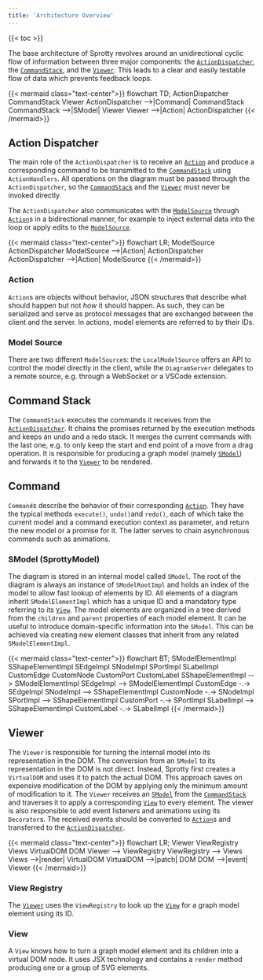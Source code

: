 ```yaml
---
title: 'Architecture Overview'
---
```


{{< toc >}}

The base architecture of Sprotty revolves around an unidirectional cyclic flow of information between three major components: the [`ActionDispatcher`](#action-dispatcher), the [`CommandStack`](#command-stack), and the [`Viewer`](#viewer). This leads to a clear and easily testable flow of data which prevents feedback loops.

{{< mermaid class="text-center">}}
flowchart TD;
ActionDispatcher
CommandStack
Viewer
ActionDispatcher -->|Command| CommandStack
CommandStack -->|SModel| Viewer
Viewer -->|Action| ActionDispatcher
{{< /mermaid>}}

## Action Dispatcher

The main role of the `ActionDispatcher` is to receive an [`Action`](#action) and produce a corresponding command to be transmitted to the [`CommandStack`](#command-stack) using `ActionHandlers`. All operations on the diagram must be passed through the `ActionDispatcher`, so the [`CommandStack`](#command-stack) and the [`Viewer`](#viewer) must never be invoked directly.

 The `ActionDispatcher` also communicates with the [`ModelSource`](#model-source) through [`Action`](#action)s in a bidirectional manner, for example to inject external data into the loop or apply edits to the [`ModelSource`](#model-source).

{{< mermaid class="text-center">}}
flowchart LR;
ModelSource
ActionDispatcher
ModelSource -->|Action| ActionDispatcher
ActionDispatcher -->|Action| ModelSource
{{< /mermaid>}}

### Action

`Action`s are objects without behavior, JSON structures that describe what should happen but not *how* it should happen. As such, they can be serialized and serve as protocol messages that are exchanged between the client and the server. In actions, model elements are referred to by their IDs.

### Model Source

There are two different `ModelSource`s: the `LocalModelSource` offers an API to control the model directly in the client, while the `DiagramServer` delegates to a remote source, e.g. through a WebSocket or a VSCode extension.

## Command Stack

The `CommandStack` executes the commands it receives from the [`ActionDispatcher`](#action-dispatcher). It chains the promises returned by the execution methods and keeps an undo and a redo stack. It merges the current commands with the last one, e.g. to only keep the start and end point of a move from a drag operation. It is responsible for producing a graph model (namely [`SModel`](#smodel-sprottymodel)) and forwards it to the [`Viewer`](#viewer) to be rendered.

## Command

`Command`s describe the behavior of their corresponding [`Action`](#action). They have the typical methods `execute()`, `undo()`and `redo()`, each of which take the current model and a command execution context as parameter, and return the new model or a promise for it. The latter serves to chain asynchronous commands such as animations.

### SModel (SprottyModel)

The diagram is stored in an internal model called `SModel`. The root of the diagram is always an instance of `SModelRootImpl` and holds an index of the model to allow fast lookup of elements by ID. All elements of a diagram inherit `SModelElementImpl` which has a unique ID and a mandatory type referring to its [`View`](#view). The model elements are organized in a tree derived from the `children` and `parent` properties of each model element. It can be useful to introduce domain-specific information into the `SModel`. This can be achieved via creating new element classes that inherit from any related `SModelElementImpl`.

{{< mermaid class="text-center">}}
flowchart BT;
SModelElementImpl
SShapeElementImpl
SEdgeImpl
SNodeImpl
SPortImpl
SLabelImpl
CustomEdge
CustomNode
CustomPort
CustomLabel
SShapeElementImpl --> SModelElementImpl
SEdgeImpl --> SModelElementImpl
CustomEdge -.-> SEdgeImpl
SNodeImpl --> SShapeElementImpl
CustomNode -.-> SNodeImpl
SPortImpl --> SShapeElementImpl
CustomPort -.-> SPortImpl
SLabelImpl --> SShapeElementImpl
CustomLabel -.-> SLabelImpl
{{< /mermaid>}}

## Viewer

The `Viewer` is responsible for turning the internal model into its representation in the DOM. The conversion from an `SModel` to its representation in the DOM is not direct. Instead, Sprotty first creates a `VirtualDOM` and uses it to patch the actual DOM. This approach saves on expensive modification of the DOM by applying only the minimum amount of modification to it.
The `Viewer` receives an [`SModel`](#smodel-sprottymodel) from the [`CommandStack`](#command-stack) and traverses it to apply a corresponding [`View`](#view) to every element.
The viewer is also responsible to add event listeners and animations using its `Decorator`s. The received events should be converted to [`Action`](#action)s and transferred to the [`ActionDispatcher`](#action-dispatcher).

{{< mermaid class="text-center">}}
flowchart LR;
Viewer
ViewRegistry
Views
VirtualDOM
DOM
Viewer --> ViewRegistry
ViewRegistry --> Views
Views -->|render| VirtualDOM
VirtualDOM -->|patch| DOM
DOM -->|event| Viewer
{{< /mermaid>}}

### View Registry

The [`Viewer`](#viewer) uses the `ViewRegistry` to look up the [`View`](#view) for a graph model element using its ID.

### View

A `View` knows how to turn a graph model element and its children into a virtual DOM node. It uses JSX technology and contains a `render` method producing one or a group of SVG elements.
